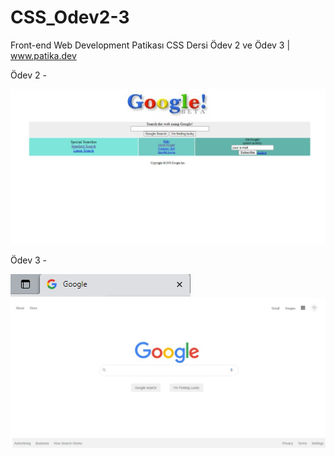 # CSS_Odev2-3
Front-end Web Development Patikası CSS Dersi Ödev 2 ve Ödev 3 | www.patika.dev

Ödev 2 -

![IMG](img/ss0.jpeg)

Ödev 3 - 

![IMAGE](./img/ss-favicon.png)
![IMAGE](./img/ss-googleclone.jpeg)